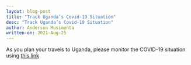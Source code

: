 ```yaml
---
layout: blog-post
title: "Track Uganda’s Covid-19 Situation"
desc: "Track Uganda’s Covid-19 Situation"
author: Anderson Musimenta
written-on: 2021-Aug-25
---
```

As you plan your travels to Uganda, please monitor the COVID-19 situation using [this link]( https://www.google.com/search?q=Uganda+Covid+Data&rlz=1C5CHFA_enUS958US959&oq=Uganda+&aqs=chrome.0.69i59l2j69i57j0i67i433j69i60l4.5705j0j7&sourceid=chrome&ie=UTF-8)

